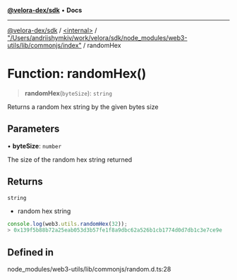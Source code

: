 [**@velora-dex/sdk**](../../../../README.md) • **Docs**

***

[@velora-dex/sdk](../../../../globals.md) / [\<internal\>](../../../README.md) / ["/Users/andriishymkiv/work/velora/sdk/node\_modules/web3-utils/lib/commonjs/index"](../README.md) / randomHex

# Function: randomHex()

> **randomHex**(`byteSize`): `string`

Returns a random hex string by the given bytes size

## Parameters

• **byteSize**: `number`

The size of the random hex string returned

## Returns

`string`

- random hex string

```ts
console.log(web3.utils.randomHex(32));
> 0x139f5b88b72a25eab053d3b57fe1f8a9dbc62a526b1cb1774d0d7db1c3e7ce9e
```

## Defined in

node\_modules/web3-utils/lib/commonjs/random.d.ts:28
